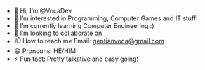 - 👋 Hi, I’m @VocaDev
- 👀 I’m interested in Programming, Computer Games and IT stuff!
- 🌱 I’m currently learning Computer Engineering :)
- 💞️ I’m looking to collaborate on 
- 📫 How to reach me Email: gentianvoca@gmail.com
- 😄 Pronouns: HE/HIM
- ⚡ Fun fact: Pretty talkative and easy going!

<!---
VocaDev/VocaDev is a ✨ special ✨ repository because its `README.md` (this file) appears on your GitHub profile.
You can click the Preview link to take a look at your changes.
--->
